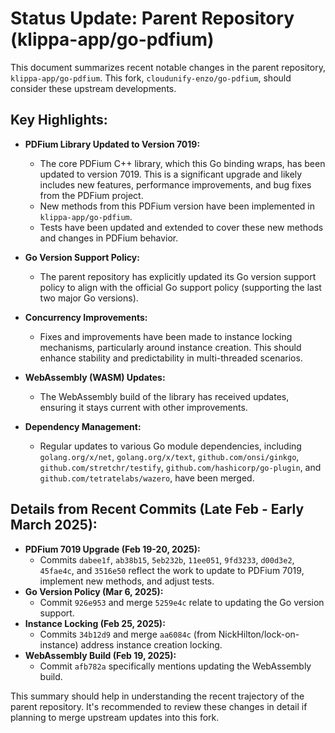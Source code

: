 # Status Update: Parent Repository (klippa-app/go-pdfium)

This document summarizes recent notable changes in the parent repository, `klippa-app/go-pdfium`. This fork, `cloudunify-enzo/go-pdfium`, should consider these upstream developments.

## Key Highlights:

*   **PDFium Library Updated to Version 7019:**
    *   The core PDFium C++ library, which this Go binding wraps, has been updated to version 7019. This is a significant upgrade and likely includes new features, performance improvements, and bug fixes from the PDFium project.
    *   New methods from this PDFium version have been implemented in `klippa-app/go-pdfium`.
    *   Tests have been updated and extended to cover these new methods and changes in PDFium behavior.

*   **Go Version Support Policy:**
    *   The parent repository has explicitly updated its Go version support policy to align with the official Go support policy (supporting the last two major Go versions).

*   **Concurrency Improvements:**
    *   Fixes and improvements have been made to instance locking mechanisms, particularly around instance creation. This should enhance stability and predictability in multi-threaded scenarios.

*   **WebAssembly (WASM) Updates:**
    *   The WebAssembly build of the library has received updates, ensuring it stays current with other improvements.

*   **Dependency Management:**
    *   Regular updates to various Go module dependencies, including `golang.org/x/net`, `golang.org/x/text`, `github.com/onsi/ginkgo`, `github.com/stretchr/testify`, `github.com/hashicorp/go-plugin`, and `github.com/tetratelabs/wazero`, have been merged.

## Details from Recent Commits (Late Feb - Early March 2025):

*   **PDFium 7019 Upgrade (Feb 19-20, 2025):**
    *   Commits `dabee1f`, `ab38b15`, `5eb232b`, `11ee051`, `9fd3233`, `d00d3e2`, `45fae4c`, and `3516e50` reflect the work to update to PDFium 7019, implement new methods, and adjust tests.
*   **Go Version Policy (Mar 6, 2025):**
    *   Commit `926e953` and merge `5259e4c` relate to updating the Go version support.
*   **Instance Locking (Feb 25, 2025):**
    *   Commits `34b12d9` and merge `aa6084c` (from NickHilton/lock-on-instance) address instance creation locking.
*   **WebAssembly Build (Feb 19, 2025):**
    *   Commit `afb782a` specifically mentions updating the WebAssembly build.

This summary should help in understanding the recent trajectory of the parent repository. It's recommended to review these changes in detail if planning to merge upstream updates into this fork.
